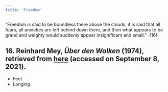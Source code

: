 ```yaml
---
title: 'Freedom'
---
```

“Freedom is said to be boundless there above the clouds, it is said that all fears, all anxieties are left behind down there, and then what appears to be grand and weighty would suddenly appear insignificant and small.” -!16!-
## **16.** Reinhard Mey, _Über den Wolken_ (1974), retrieved from [here](https://lyricstranslate.com/en/%C3%BCber-den-wolken-above-clouds.html-0#songtranslation) (accessed on September 8, 2021).

* Feet
* Longing
